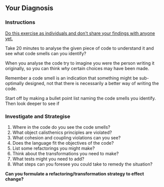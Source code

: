 ## Your Diagnosis

### Instructions

<u>Do this exercise as individuals and don't share your findings with anyone yet.</u>

Take 20 minutes to analyse the given piece of code to understand it and see what code smells can you identify? 

When you analyse the code try to imagine you were the person writing it originally, so you can think *why* 
certain choices may have been made.

Remember a code smell is an indication that something might be sub-optimally
designed, not that there is necessarily a better way of writing the code.

Start off by making a bullet point list naming the code smells you identify. Then look deeper to see if 

### Investigate and Strategise

1. Where in the code do you see the code smells?
2. What object calisthenics principles are violated?
3. What cohesion and coupling violations can you see?
4. Does the language fit the objectives of the code?
5. List some refactorings you might make?
6. Think about the transformations you need to make?
7. What tests might you need to add?
8. What steps can you foresee you could take to remedy the situation?


**Can you formulate a refactoring/transformation strategy to effect change?**

